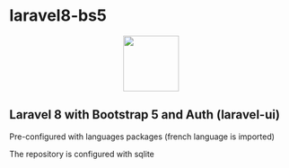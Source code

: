 # laravel8-bs5

<p style="text-align: center;">
    <img height="99" src="https://laravel.com/img/logomark.min.svg">
</p>

## Laravel 8 with Bootstrap 5 and Auth (laravel-ui)

Pre-configured with languages packages (french language is imported)

The repository is configured with sqlite
